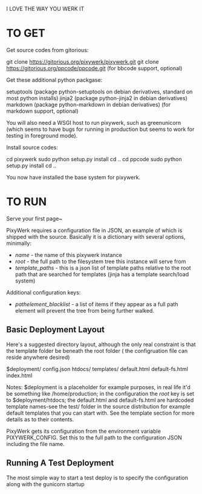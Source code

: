 

I LOVE THE WAY YOU WERK IT


TO GET
======

Get source codes from gitorious:

  git clone https://gitorious.org/pixywerk/pixywerk.git
  git clone https://gitorious.org/ppcode/ppcode.git (for bbcode support, optional)

Get these additional python packgase:

  setuptools (package python-setuptools on debian derivatives, standard on most python installs)
  jinja2 (package python-jinja2 in debian derivatives)
  markdown (package python-markdown in debian derivatives) (for markdown support, optional)

You will also need a WSGI host to run pixywerk, such as greenunicorn (which seems to have bugs for
running in production but seems to work for testing in foreground mode).

Install source codes:

  cd pixywerk
  sudo python setup.py install
  cd ..
  cd ppcode
  sudo python setup.py install
  cd ..

You now have installed the base system for pixywerk.

TO RUN
======

Serve your first page~

PixyWerk requires a configuration file in JSON, an example of which is shipped with the source. Basically it is a dictionary with several options, minimally:

* *name* - the name of this pixywerk instance
* *root* - the full path to the filesystem tree this instance will serve from
* *template_paths* - this is a json list of template paths relative to the root path that are searched for templates (jinja has a template search/load system)

Additional configuration keys:

* *pathelement_blacklist* - a list of items if they appear as a full path element will prevent the tree from being further walked.

Basic Deployment Layout
--------------------------------------

Here's a suggested directory layout, although the only real constraint is that the template folder be beneath the root folder ( the configruation file can reside anywhere desired)

$deployment/
   config.json
   htdocs/
     templates/
       default.html
       default-fs.html
     index.html

Notes: $deployment is a placeholder for example purposes, in real life  it'd be something like /home/production;  in the configuration the *root* key is set to $deployment/htdocs; the default.html and default-fs.html are hardcoded template names-see the test/ folder in the source distribution for example default templates that you can start with. See the template section for more details as to their contents.

PixyWerk gets its configuration from the environment variable PIXYWERK_CONFIG.  Set this to the full path to the configuration JSON including the file name.

Running A Test Deployment
-----------------------------------------

The most simple way to start a test deploy is to specify the configuration along with the gunicorn startup